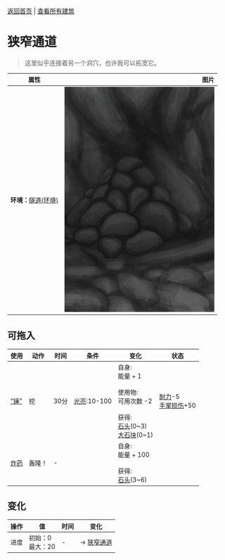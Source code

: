 [返回首页](index.md)   |  [查看所有建筑](building.md)
# 狭窄通道  
> 这里似乎连接着另一个洞穴，也许我可以拓宽它。  
  
  属性  |   图片   
 ----  |  ----:   
 **环境：**[隧道(环境)](Env_Tunnel.md)  |  ![](Sprite/CaveCollapsed.png)   
  
## 可拖入  
使用  |  动作  |  时间  |  条件  |  变化  |  状态  
----  |  ----  |  ----  |  ----  |  ----  |  ----  
[“锤”](tag_Hammer.md)  |  挖  |  30分  |  [光亮](Light.md):10-100  |  自身:<br>能量 + 1<br><br>使用物:<br>可用次数  -2<br><br>获得:<br>[石头](Stone.md)(0~3)<br>[大石块](StoneHeavy.md)(0~1)<br>  |  [耐力](Stamina.md)-5<br>[手掌损伤](HandDamage.md)+50  
[炸药](DynamiteOn.md)  |  轰隆！  |  -  |    |  自身:<br>能量 + 100<br><br>获得:<br>[石头](Stone.md)(3~6)<br>  |    
## 变化  
操作  |  值  |  时间  |  变化  
----  |  ----  |  ----  |  ----  
进度  |  初始：0<br>最大：20  |  -  |  → [狭窄通道](HighChamberEntrance.md)  
